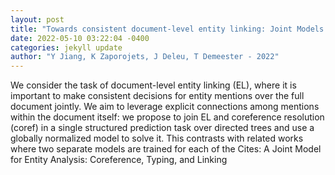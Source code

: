 ```yaml
--- 
layout: post 
title: "Towards consistent document-level entity linking: Joint Models for entity linking and coreference resolution" 
date: 2022-05-10 03:22:04 -0400 
categories: jekyll update 
author: "Y Jiang, K Zaporojets, J Deleu, T Demeester - 2022" 
--- 
```

We consider the task of document-level entity linking (EL), where it is important to make consistent decisions for entity mentions over the full document jointly. We aim to leverage explicit connections among mentions within the document itself: we propose to join EL and coreference resolution (coref) in a single structured prediction task over directed trees and use a globally normalized model to solve it. This contrasts with related works where two separate models are trained for each of the Cites: A Joint Model for Entity Analysis: Coreference, Typing, and Linking